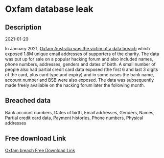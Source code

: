 # Oxfam database leak

## Description

2021-01-20

In January 2021, <a href="https://www.oxfam.org.au/updates-suspected-data-incident/" target="_blank" rel="noopener">Oxfam Australia was the victim of a data breach</a> which exposed 1.8M unique email addresses of supporters of the charity. The data was put up for sale on a popular hacking forum and also included names, phone numbers, addresses, genders and dates of birth. A small number of people also had partial credit card data exposed (the first 6 and last 3 digits of the card, plus card type and expiry) and in some cases the bank name, account number and BSB were also exposed. The data was subsequently made freely available on the hacking forum later the following month.

## Breached data

Bank account numbers, Dates of birth, Email addresses, Genders, Names, Partial credit card data, Payment histories, Phone numbers, Physical addresses

## Free download Link

[Oxfam breach Free Download Link](https://tinyurl.com/2b2k277t)